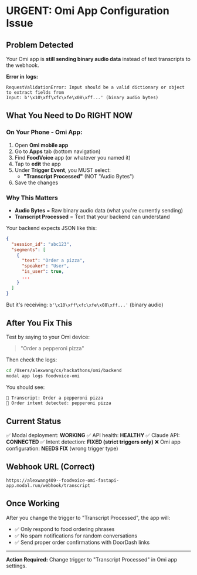 # URGENT: Omi App Configuration Issue

## Problem Detected

Your Omi app is **still sending binary audio data** instead of text transcripts to the webhook.

**Error in logs:**
```
RequestValidationError: Input should be a valid dictionary or object to extract fields from
Input: b'\x10\xff\xfc\xfe\x08\xff...' (binary audio bytes)
```

## What You Need to Do RIGHT NOW

### On Your Phone - Omi App:

1. Open **Omi mobile app**
2. Go to **Apps** tab (bottom navigation)
3. Find **FoodVoice** app (or whatever you named it)
4. Tap to **edit** the app
5. Under **Trigger Event**, you MUST select:
   - **"Transcript Processed"** (NOT "Audio Bytes")
6. Save the changes

### Why This Matters

- **Audio Bytes** = Raw binary audio data (what you're currently sending)
- **Transcript Processed** = Text that your backend can understand

Your backend expects JSON like this:
```json
{
  "session_id": "abc123",
  "segments": [
    {
      "text": "Order a pizza",
      "speaker": "User",
      "is_user": true,
      ...
    }
  ]
}
```

But it's receiving: `b'\x10\xff\xfc\xfe\x08\xff...'` (binary audio)

## After You Fix This

Test by saying to your Omi device:
> "Order a pepperoni pizza"

Then check the logs:
```bash
cd /Users/alexwang/cs/hackathons/omi/backend
modal app logs foodvoice-omi
```

You should see:
```
📝 Transcript: Order a pepperoni pizza
🍕 Order intent detected: pepperoni pizza
```

## Current Status

✅ Modal deployment: **WORKING**
✅ API health: **HEALTHY**
✅ Claude API: **CONNECTED**
✅ Intent detection: **FIXED (strict triggers only)**
❌ Omi app configuration: **NEEDS FIX** (wrong trigger type)

## Webhook URL (Correct)

```
https://alexwang409--foodvoice-omi-fastapi-app.modal.run/webhook/transcript
```

## Once Working

After you change the trigger to "Transcript Processed", the app will:
- ✅ Only respond to food ordering phrases
- ✅ No spam notifications for random conversations
- ✅ Send proper order confirmations with DoorDash links

---

**Action Required:** Change trigger to "Transcript Processed" in Omi app settings.
